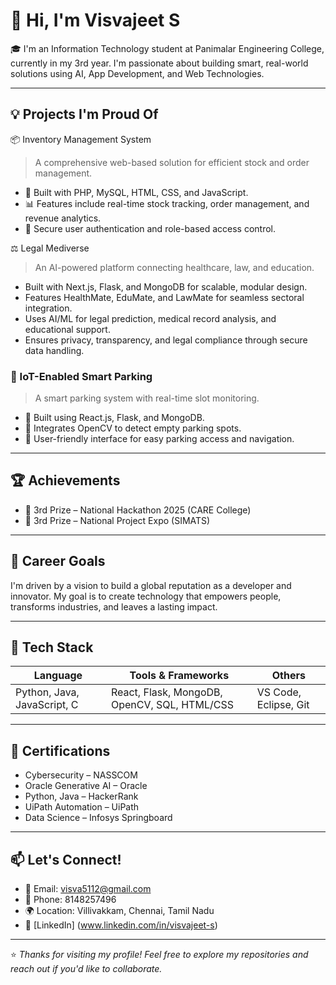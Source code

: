 # 👋 Hi, I'm Visvajeet S

🎓 I'm an Information Technology student at Panimalar Engineering College, currently in my 3rd year. I'm passionate about building smart, real-world solutions using AI, App Development, and Web Technologies.

---

## 💡 Projects I'm Proud Of

📦 Inventory Management System
> A comprehensive web-based solution for efficient stock and order management.
- 🧠 Built with PHP, MySQL, HTML, CSS, and JavaScript.
- 📊 Features include real-time stock tracking, order management, and revenue analytics.
- 🔐 Secure user authentication and role-based access control.


⚖️ Legal Mediverse
> An AI-powered platform connecting healthcare, law, and education.
- Built with Next.js, Flask, and MongoDB for scalable, modular design.
- Features HealthMate, EduMate, and LawMate for seamless sectoral integration.
- Uses AI/ML for legal prediction, medical record analysis, and educational support.
- Ensures privacy, transparency, and legal compliance through secure data handling.
  

### 🚗 IoT-Enabled Smart Parking
> A smart parking system with real-time slot monitoring.
- 🧠 Built using React.js, Flask, and MongoDB.
- 📸 Integrates OpenCV to detect empty parking spots.
- 📱 User-friendly interface for easy parking access and navigation.

---

## 🏆 Achievements
- 🥉 3rd Prize – National Hackathon 2025 (CARE College)
- 🥉 3rd Prize – National Project Expo (SIMATS)

---

## 🎯 Career Goals
I'm driven by a vision to build a global reputation as a developer and innovator. My goal is to create technology that empowers people, transforms industries, and leaves a lasting impact.

---

## 🧰 Tech Stack

| Language      | Tools & Frameworks             | Others              |
|---------------|-------------------------------|----------------------|
| Python, Java, JavaScript, C | React, Flask, MongoDB, OpenCV, SQL, HTML/CSS | VS Code, Eclipse, Git |

---

## 📜 Certifications
- Cybersecurity – NASSCOM
- Oracle Generative AI – Oracle
- Python, Java – HackerRank
- UiPath Automation – UiPath
- Data Science – Infosys Springboard

---

## 📫 Let's Connect!
- 📧 Email: visva5112@gmail.com
- 📱 Phone: 8148257496
- 🌍 Location: Villivakkam, Chennai, Tamil Nadu  
- 🔗 [LinkedIn] (www.linkedin.com/in/visvajeet-s)
---

⭐ *Thanks for visiting my profile! Feel free to explore my repositories and reach out if you'd like to collaborate.*
